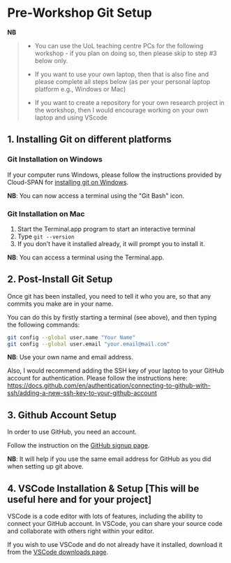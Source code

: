 # Pre-Workshop Git Setup

**NB**
> - You can use the UoL teaching centre PCs for the following workshop - if you plan on doing so, then please skip to step #3 below only.
> 
> - If you want to use your own laptop, then that is also fine and please complete all steps below (as per your personal laptop platform e.g., Windows or Mac)
>
> - If you want to create a repository for your own research project in the workshop, then I would encourage working on your own laptop and using VScode

## 1. Installing Git on different platforms

### Git Installation on Windows

If your computer runs Windows, please follow the instructions provided by Cloud-SPAN for [installing git on Windows](https://cloud-span.github.io/00genomics/setup).

**NB**: You can now access a terminal using the "Git Bash" icon.

### Git Installation on Mac

1. Start the Terminal.app program to start an interactive terminal
2. Type `git --version`
3. If you don’t have it installed already, it will prompt you to install it.

**NB**: You can access a terminal using the Terminal.app.

## 2. Post-Install Git Setup

Once git has been installed, you need to tell it who you are, so that any commits you make are in your name.  

You can do this by firstly starting a terminal (see above), and then typing the following commands:

~~~bash
git config --global user.name "Your Name"
git config --global user.email "your.email@mail.com"
~~~

**NB**: Use your own name and email address.

Also, I would recommend adding the SSH key of your laptop to your GitHub account for authentication. Please follow the instructions here: https://docs.github.com/en/authentication/connecting-to-github-with-ssh/adding-a-new-ssh-key-to-your-github-account

## 3. Github Account Setup

In order to use GitHub, you need an account.  

Follow the instruction on the [GitHub signup page](https://github.com/signup).

**NB**: It will help if you use the same email address for GitHub as you did when setting up git above.

## 4. VSCode Installation & Setup [This will be useful here and for your project]

VSCode is a code editor with lots of features, including the ability to connect your GitHub account. In VSCode, you can share your source code and collaborate with others right within your editor.

If you wish to use VSCode and do not already have it installed, download it from the [VSCode downloads page](https://code.visualstudio.com/download).
